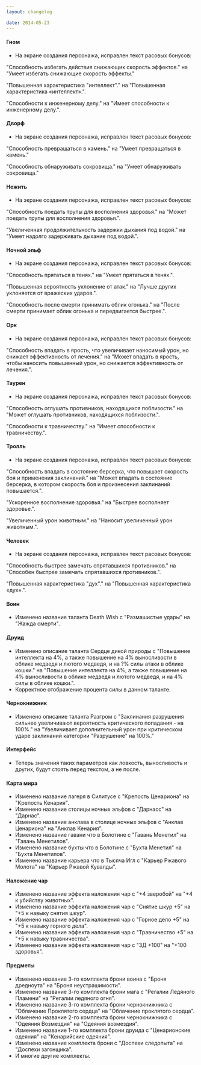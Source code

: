 ```yaml
---
layout: changelog

date: 2014-05-23
---
```


#### Гном 
 
- На экране создания персонажа, исправлен текст расовых бонусов:

"Способность избегать действия снижающих скорость эффектов." на 
"Умеет избегать снижающие скорость эффекты."

"Повышенная характеристика "интеллект"." на 
"Повышенная характеристика «интеллект».".

"Способности к инженерному делу." на 
"Имеет способности к инженерному делу.".
 
 
#### Дворф
 
- На экране создания персонажа, исправлен текст расовых бонусов:

"Способность превращаться в камень." на 
"Умеет превращаться в камень."

"Способность обнаруживать сокровища." на 
"Умеет обнаруживать сокровища."
 
 
#### Нежить
 
- На экране создания персонажа, исправлен текст расовых бонусов:

"Способность поедать трупы для восполнения здоровья." на 
"Может поедать трупы для восполнения здоровья.".

"Увеличенная продолжительность задержки дыхания под водой." на 
"Умеет надолго задерживать дыхание под водой.".

 
#### Ночной эльф
 
- На экране создания персонажа, исправлен текст расовых бонусов:

"Способность прятаться в тенях." на 
"Умеет прятаться в тенях.".

"Повышенная вероятность уклонение от атак." на 
"Лучше других уклоняется от вражеских ударов.".

"Способность после смерти принимать облик огонька." на 
"После смерти принимает облик огонька и передвигается быстрее.".

 
#### Орк
 
- На экране создания персонажа, исправлен текст расовых бонусов:

"Способность впадать в ярость, что увеличивает наносимый урон, но снижает эффективность от лечения." на
"Может впадать в ярость, чтобы наносить повышенный урон, но снижается эффективность от лечения.".
 
#### Таурен
 
- На экране создания персонажа, исправлен текст расовых бонусов:

"Способность оглушать противников, находящихся поблизости." на 
"Может оглушать противников, находящихся поблизости.".

"Способности к травничеству." на 
"Имеет способности к травничеству.".

 
#### Тролль
 
- На экране создания персонажа, исправлен текст расовых бонусов:

"Способность впадать в состояние берсерка, что повышает скорость боя и применения заклинаний." на 
"Может впадать в состояние берсерка, в котором скорость боя и произнесения заклинаний повышается.".

"Ускоренное восполнение здоровья." на 
"Быстрее восполняет здоровье.".

"Увеличенный урон животным." на 
"Наносит увеличенный урон животным.".

 
#### Человек
 
- На экране создания персонажа, исправлен текст расовых бонусов:

"Способность быстрее замечать спрятавшихся противников." на 
"Способен быстрее замечать спрятавшихся противников.".

"Повышенная характеристика "дух"." на 
"Повышенная характеристика «дух».".

 
#### Воин
 
- Изменено название таланта Death Wish с "Размашистые удары" на "Жажда смерти".
 
 
#### Друид
 
- Изменено описание таланта Сердце дикой природы с "Повышение интеллекта на 4%, а также повышение на 4% выносливости в облике медведя и лютого медведя, и на ?% силы атаки в облике кошки." на
"Повышение интеллекта на 4%, а также повышение на 4% выносливости в облике медведя и лютого медведя, и на 4% силы в облике кошки.".
- Корректное отображение процента силы в данном таланте.
 
 
#### Чернокнижник
 
- Изменено описание таланта Разгром с 
"Заклинания разрушения сильнее увеличивают вероятность критического попадания - на 100%." на
"Увеличивает дополнительный урон при критическом ударе заклинаний категории "Разрушение" на 100%."
 
#### Интерфейс
 
- Теперь значения таких параметров как ловкость, выносливость и других, будут стоять перед текстом, а не после.
 
 
#### Карта мира
 
- Изменено название лагеря в Силитусе с "Крепость Ценариона" на "Крепость Кенария".
- Изменено название столицы ночных эльфов с "Дарнасс" на "Дарнас".
- Изменено название анклава в столице ночных эльфов с "Анклав Ценариона" на "Анклав Кенария".
- Изменено название гавани что в Болотине с "Гавань Менетил" на "Гавань Менетилов".
- Изменено название бухты что в Болотине с "Бухта Менетил" на "Бухта Менетилов".
- Изменено название карьера что в Тысяча Игл с "Карьер Ржавого Молота" на "Карьер Ржавой Кувалды".
 
 
#### Наложение чар
 
- Изменено название эффекта наложения чар с "+4 зверобой" на "+4 к убийству животных".
- Изменено название эффекта наложения чар с "Снятие шкур +5" на "+5 к навыку снятия шкур".
- Изменено название эффекта наложения чар с "Горное дело +5" на "+5 к навыку горного дела".
- Изменено название эффекта наложения чар с "Травничество +5" на "+5 к навыку травничества".
- Изменено название эффекта наложения чар с "ЗД +100" на "+100 здоровья".
 
 
#### Предметы
 
- Изменено название 3-го комплекта брони воина с "Броня дредноута" на "Броня неустрашимости".
- Изменено название 3-го комплекта брони мага с "Регалии Ледяного Пламени" на "Регалии ледяного огня".
- Изменено название 3-го комплекта брони чернокнижника с "Облачение Проклятого сердца" на "Облачение проклятого сердца".
- Изменено название 2-го комплекта брони чернокнижника с "Одеяния Возмездия" на "Одеяния возмездия".
- Изменено название 1-го комплекта брони друида с "Ценарионские одеяния" на "Кенарийские одеяния".
- Изменено название комплекта брони с "Доспехи следопыта" на "Доспехи загонщика".
- И многие другие комплекты.